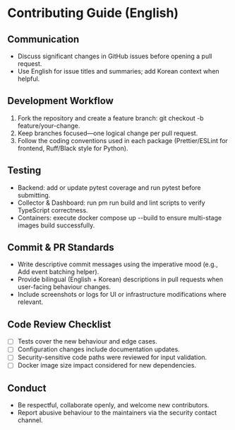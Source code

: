 ﻿# Contributing Guide (English)

## Communication
- Discuss significant changes in GitHub issues before opening a pull request.
- Use English for issue titles and summaries; add Korean context when helpful.

## Development Workflow
1. Fork the repository and create a feature branch: git checkout -b feature/your-change.
2. Keep branches focused—one logical change per pull request.
3. Follow the coding conventions used in each package (Prettier/ESLint for frontend, Ruff/Black style for Python).

## Testing
- Backend: add or update pytest coverage and run pytest before submitting.
- Collector & Dashboard: run 
pm run build and lint scripts to verify TypeScript correctness.
- Containers: execute docker compose up --build to ensure multi-stage images build successfully.

## Commit & PR Standards
- Write descriptive commit messages using the imperative mood (e.g., Add event batching helper).
- Provide bilingual (English + Korean) descriptions in pull requests when user-facing behaviour changes.
- Include screenshots or logs for UI or infrastructure modifications where relevant.

## Code Review Checklist
- [ ] Tests cover the new behaviour and edge cases.
- [ ] Configuration changes include documentation updates.
- [ ] Security-sensitive code paths were reviewed for input validation.
- [ ] Docker image size impact considered for new dependencies.

## Conduct
- Be respectful, collaborate openly, and welcome new contributors.
- Report abusive behaviour to the maintainers via the security contact channel.

